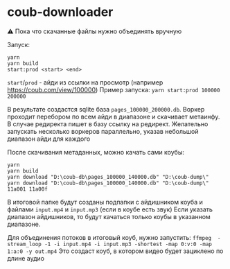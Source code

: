 # coub-downloader
⚠️ Пока что скачанные файлы нужно объединять вручную

Запуск:
```
yarn
yarn build
start:prod <start> <end>
```
`start`/`prod` - айди из ссылки на просмотр (например https://coub.com/view/100000)
Пример запуска: `yarn start:prod 100000 200000`

В результате создастся sqlite база `pages_100000_200000.db`. Воркер проходит перебором по всем айди в диапазоне и скачивает метаинфу.
В случае редиректа пишет в базу ссылку на редирект.
Желательно запускать несколько воркеров параллельно, указав небольшой диапазон айди для каждого

После скачивания метаданных, можно качать сами коубы:
```
yarn
yarn build
yarn download "D:\coub-db\pages_100000_140000.db" "D:\coub-dump\"
yarn download "D:\coub-db\pages_100000_140000.db" "D:\coub-dump\" 11a001 11a00f
```
В итоговой папке будут созданы подпапки с айдишником коуба и файлами `input.mp4` и `input.mp3` (если в коубе есть звук)
Если указать диапазон айдишников, то будут качаться только коубы в указанном диапазоне.

Для объединения потоков в итоговый коуб, нужно запустить:
`ffmpeg  -stream_loop -1 -i input.mp4 -i input.mp3 -shortest -map 0:v:0 -map 1:a:0 -y out.mp4`
Это создаст коуб, в котором видео будет зациклено по длине аудио
